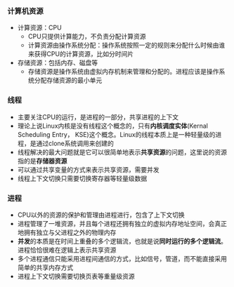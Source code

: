 ### 计算机资源
- 计算资源：CPU
  - CPU只提供计算能力，不负责分配计算资源
  - 计算资源由操作系统分配：操作系统按照一定的规则来分配什么时候由谁来获得CPU的计算资源，比如分时间片
- 存储资源：包括内存、磁盘等
  - 存储资源是操作系统由虚拟内存机制来管理和分配的。进程应该是操作系统分配存储资源的最小单元
### 线程
- 主要关注CPU的运行，是进程的一部分，共享进程的上下文
- 理论上说Linux内核是没有线程这个概念的，只有**内核调度实体**(Kernal Scheduling Entry， KSE)这个概念。Linux的线程本质上是一种轻量级的进程，是通过clone系统调用来创建的
- 线程解决的最大问题就是它可以很简单地表示**共享资源**的问题，这里说的资源指的是**存储器资源**
- 可以通过共享变量的方式来表示共享资源，需要并发
- 线程上下文切换只需要切换寄存器等轻量级数据

### 进程
- CPU以外的资源的保护和管理由进程进行，包含了上下文切换
- 进程管理了一堆资源，并且每个进程还拥有独立的虚拟内存地址空间，会真正地拥有独立与父进程之外的物理内存
- **并发**的本质是在时间上重叠的多个逻辑流，也就是说**同时运行的多个逻辑流**。进程恰恰很难在逻辑上表示共享资源
- 多个进程通信只能采用进程间通信的方式，比如信号，管道，而不能直接采用简单的共享内存方式
- 进程上下文切换需要切换页表等重量级资源
